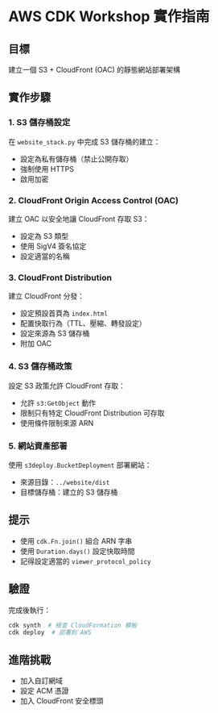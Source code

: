 # AWS CDK Workshop 實作指南

## 目標
建立一個 S3 + CloudFront (OAC) 的靜態網站部署架構

## 實作步驟

### 1. S3 儲存桶設定
在 `website_stack.py` 中完成 S3 儲存桶的建立：
- 設定為私有儲存桶（禁止公開存取）
- 強制使用 HTTPS
- 啟用加密

### 2. CloudFront Origin Access Control (OAC)
建立 OAC 以安全地讓 CloudFront 存取 S3：
- 設定為 S3 類型
- 使用 SigV4 簽名協定
- 設定適當的名稱

### 3. CloudFront Distribution
建立 CloudFront 分發：
- 設定預設首頁為 `index.html`
- 配置快取行為（TTL、壓縮、轉發設定）
- 設定來源為 S3 儲存桶
- 附加 OAC

### 4. S3 儲存桶政策
設定 S3 政策允許 CloudFront 存取：
- 允許 `s3:GetObject` 動作
- 限制只有特定 CloudFront Distribution 可存取
- 使用條件限制來源 ARN

### 5. 網站資產部署
使用 `s3deploy.BucketDeployment` 部署網站：
- 來源目錄：`../website/dist`
- 目標儲存桶：建立的 S3 儲存桶

## 提示
- 使用 `cdk.Fn.join()` 組合 ARN 字串
- 使用 `Duration.days()` 設定快取時間
- 記得設定適當的 `viewer_protocol_policy`

## 驗證
完成後執行：
```bash
cdk synth  # 檢查 CloudFormation 模板
cdk deploy  # 部署到 AWS
```

## 進階挑戰
- 加入自訂網域
- 設定 ACM 憑證
- 加入 CloudFront 安全標頭
